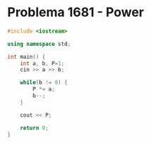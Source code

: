 # Problema 1681 - Power
```c++
#include <iostream>

using namespace std;

int main() {
    int a, b, P=1;
    cin >> a >> b;

    while(b != 0) {
        P *= a;
        b--;
    }

    cout << P;

    return 0;
}
```
